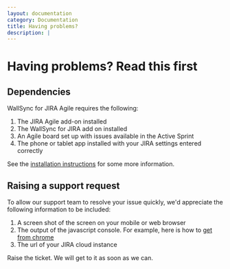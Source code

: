 ```yaml
---
layout: documentation
category: Documentation
title: Having problems?
description: |
---
```


Having problems?  Read this first
====================

Dependencies
------------

WallSync for JIRA Agile requires the following:

 1. The JIRA Agile add-on installed
 2. The WallSync for JIRA add on installed
 3. An Agile board set up with issues available in the Active Sprint
 4. The phone or tablet app installed with your JIRA settings entered correctly

See the [installation instructions](../documentation) for some more information.


Raising a support request
-------------------

To allow our support team to resolve your issue quickly, we'd appreciate the following information to be included:

 1. A screen shot of the screen on your mobile or web browser
 2. The output of the javascript console.  For example, here is how to [get from chrome](../documentation/chrome-console)
 3. The url of your JIRA cloud instance

Raise the ticket.  We will get to it as soon as we can.




